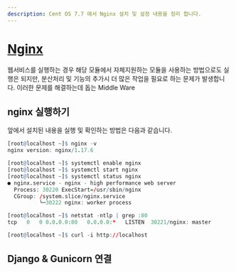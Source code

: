 ```yaml
---
description: Cent OS 7.7 에서 Nginx 설치 및 설정 내용을 정리 합니다.
---
```


# **[Nginx](https://yongbeomkim.github.io/django/dj-guni-cent/)**

웹서비스를 실행하는 경우 해당 모듈에서 자체지원하는 모듈을 사용하는 방법으로도 실행은 되지만, 분산처리 및 기능의 추가시 더 많은 작업을 필요로 하는 문제가 발생합니다. 이러한 문제를 해결하는데 돕는 Middle Ware 

## nginx 실행하기

앞에서 설치된 내용을 실행 및 확인하는 방법은 다음과 같습니다.

```r
[root@localhost ~]$ nginx -v
nginx version: nginx/1.17.6

[root@localhost ~]$ systemctl enable nginx
[root@localhost ~]$ systemctl start nginx
[root@localhost ~]$ systemctl status nginx
● nginx.service - nginx - high performance web server
  Process: 30220 ExecStart=/usr/sbin/nginx 
  CGroup: /system.slice/nginx.service
          └─30222 nginx: worker process

[root@localhost ~]$ netstat -ntlp | grep :80
tcp   0   0 0.0.0.0:80   0.0.0.0:*   LISTEN  30221/nginx: master 

[root@localhost ~]$ curl -i http://localhost
```

## Django & Gunicorn 연결